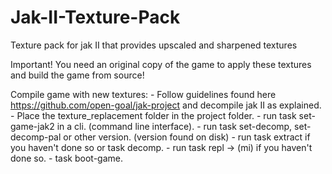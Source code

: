 # Jak-II-Texture-Pack

Texture pack for jak II that provides upscaled and sharpened textures

Important! You need an original copy of the game to apply these textures and build the game from source!

Compile game with new textures:
	- Follow guidelines found here https://github.com/open-goal/jak-project and decompile jak II as explained.
	- Place the texture_replacement folder in the project folder.
	- run task set-game-jak2 in a cli. (command line interface).
	- run task set-decomp, set-decomp-pal or other version. (version found on disk)
	- run task extract if you haven't done so or task decomp.
	- run task repl -> (mi) if you haven't done so.
	- task boot-game.